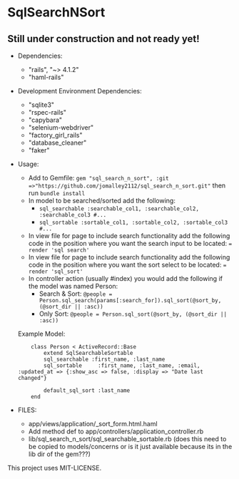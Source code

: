 # SqlSearchNSort #

## Still under construction and not ready yet! ##

- Dependencies:
	- "rails", "~> 4.1.2"
  - "haml-rails"


- Development Environment Dependencies:
	- "sqlite3"
	- "rspec-rails"
	- "capybara"
	- "selenium-webdriver"
	- "factory_girl_rails"
	- "database_cleaner"
	- "faker"

- Usage: 
	- Add to Gemfile: `gem "sql_search_n_sort", :git =>"https://github.com/jomalley2112/sql_search_n_sort.git"`
	then run `bundle install`
	- In model to be searched/sorted add the following:
		- `sql_searchable :searchable_col1, :searchable_col2, :searchable_col3 #...`
		- `sql_sortable :sortable_col1, :sortable_col2, :sortable_col3 #...`
	- In view file for page to include search functionality add the following code in the position where you want the search input to be located: `= render 'sql search'`
	- In view file for page to include search functionality add the following code in the position where you want the sort select to be located: `= render 'sql_sort'`
	- In controller action (usually #index) you would add the following if the model was named Person:
		- Search & Sort:
	  `@people = Person.sql_search(params[:search_for]).sql_sort(@sort_by, (@sort_dir || :asc))`
		- Only Sort:
		`@people = Person.sql_sort(@sort_by, (@sort_dir || :asc))`

	Example Model:
	```
		class Person < ActiveRecord::Base
			extend SqlSearchableSortable
			sql_searchable :first_name, :last_name
			sql_sortable 	 :first_name, :last_name, :email, :updated_at => {:show_asc => false, :display => "Date last changed"}
			
			default_sql_sort :last_name
		end
	```

- FILES:
	- app/views/application/_sort_form.html.haml
	- Add method def to app/controllers/application_controller.rb
	- lib/sql_search_n_sort/sql_searchable_sortable.rb (does this need to be copied to models/concerns or is it
		just available because its in the lib dir of the gem???)

This project uses MIT-LICENSE.